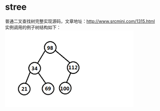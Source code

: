 # stree
普通二叉查找树完整实现源码，文章地址：http://www.srcmini.com/1315.html
实例调用的例子树结构如下：
![](https://github.com/onnple/stree/blob/master/%E4%BA%8C%E5%8F%89%E6%9F%A5%E6%89%BE%E6%A0%91%E7%9A%84%E8%B0%83%E7%94%A8%E5%AE%9E%E4%BE%8B%E5%9B%BE%E8%A7%A3.png)

